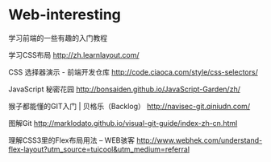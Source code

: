 # Web-interesting
学习前端的一些有趣的入门教程

学习CSS布局  http://zh.learnlayout.com/

CSS 选择器演示 - 前端开发仓库  http://code.ciaoca.com/style/css-selectors/

JavaScript 秘密花园  http://bonsaiden.github.io/JavaScript-Garden/zh/

猴子都能懂的GIT入门 | 贝格乐（Backlog）  http://navisec-git.qiniudn.com/

图解Git  http://marklodato.github.io/visual-git-guide/index-zh-cn.html

理解CSS3里的Flex布局用法 – WEB骇客  http://www.webhek.com/understand-flex-layout?utm_source=tuicool&utm_medium=referral
